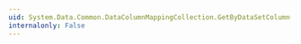```yaml
---
uid: System.Data.Common.DataColumnMappingCollection.GetByDataSetColumn(System.String)
internalonly: False
---
```

